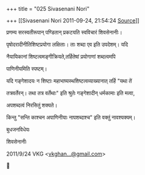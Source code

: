 +++
title = "025 Sivasenani Nori"

+++
[[Sivasenani Nori	2011-09-24, 21:54:24 [Source](https://groups.google.com/g/bvparishat/c/i5FQEW_yJjw)]]



प्रणम्य सरस्वतीरूपान् पण्डितान् प्रकटयति स्वविचारं शिवसेनानीः।



पृषोदरादीनीतिशिष्टप्रयोगा लक्षिताः। ताः शब्दा एव इति उपदेशम्। यदि



नैयायिकानां शिष्टत्वमङ्गीक्रियते,तर्हितेषां प्रयोगाणां शब्दत्वमपि



पाणिनीयमिति स्पष्टम्।



यदि गङ्गेशादयः न शिष्टाः महाभाष्यस्थशिष्टत्वव्याख्यानात् तर्हि "यथा ते॑



तत्रवर्तेरन्। तथा तत्र वर्तेथाः" इति श्रुतेः गङ्गेशादीन् धर्मकामाः इति मत्वा,



अपशब्दत्वं निरसितुं शक्यते।



किन्तु "सन्ति काश्चन अपाणिनीयाः नापशब्दाश्च" इति वक्तुं नावश्यक्यम्।

  

बुधजनविधेयः

शिवसेनानीः



  

2011/9/24 VKG \<[vkghan...@gmail.com]()\>



